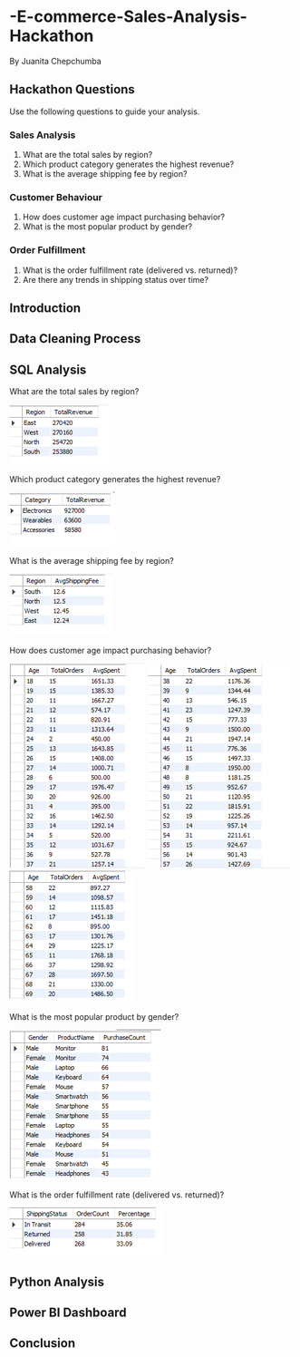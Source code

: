 # -E-commerce-Sales-Analysis-Hackathon
By Juanita Chepchumba
## Hackathon Questions 
Use the following questions to guide your analysis. 
### Sales Analysis 
1. What are the total sales by region? 
2. Which product category generates the highest revenue? 
3. What is the average shipping fee by region? 
### Customer Behaviour 
1. How does customer age impact purchasing behavior? 
2. What is the most popular product by gender? 
### Order Fulfillment 
1. What is the order fulfillment rate (delivered vs. returned)? 
2. Are there any trends in shipping status over time?

## Introduction
## Data Cleaning Process
## SQL Analysis
What are the total sales by region?<br>

![grading-scale.PNG](img/Image1.PNG)

Which product category generates the highest revenue? <br>

![grading-scale.PNG](img/Image2.PNG)

What is the average shipping fee by region? <br>

![grading-scale.PNG](img/Image3.PNG)

How does customer age impact purchasing behavior?<br> 

![grading-scale.PNG](img/Image4.1.PNG) ![grading-scale.PNG](img/Image4.2.PNG) ![grading-scale.PNG](img/Image4.3.PNG)

What is the most popular product by gender? <br>

![grading-scale.PNG](img/Image5.PNG)

What is the order fulfillment rate (delivered vs. returned)?<br>

![grading-scale.PNG](img/Image6.PNG)

## Python Analysis
## Power BI Dashboard
## Conclusion
